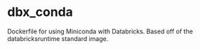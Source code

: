 # dbx_conda
Dockerfile for using Miniconda with Databricks. Based off of the databricksruntime standard image.
